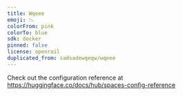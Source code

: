 ```yaml
---
title: Wqeee
emoji: 📉
colorFrom: pink
colorTo: blue
sdk: docker
pinned: false
license: openrail
duplicated_from: sadsadewqeqw/wqeee
---
```


Check out the configuration reference at https://huggingface.co/docs/hub/spaces-config-reference
